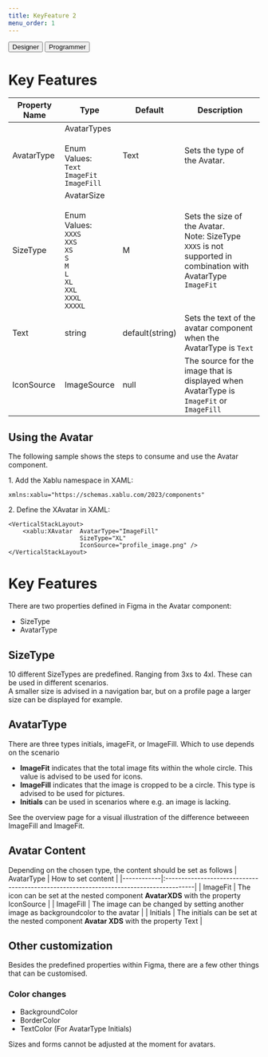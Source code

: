 ```yaml
---
title: KeyFeature 2
menu_order: 1
---
```

<div class="tabs">
  <button class="tab-button" onclick="openTab(event, 'tab1')">Designer</button>
  <button class="tab-button" onclick="openTab(event, 'tab2')">Programmer</button>
</div>

<div id="tab1" class="tab-content">

<h1 id="key-features">Key Features</h2>
<table>
<thead>
<tr>
<th>Property Name</th>
<th>Type</th>
<th>Default</th>
<th>Description</th>
</tr>
</thead>
<tbody>
<tr>
<td>AvatarType</td>
<td>AvatarTypes<br><br>Enum Values:<br><code>Text</code><br><code>ImageFit</code><br><code>ImageFill</code></td>
<td>Text</td>
<td>Sets the type of the Avatar.</td>
</tr>
<tr>
<td>SizeType</td>
<td>AvatarSize<br><br>Enum Values:<br><code>XXXS</code><br><code>XXS</code><br><code>XS</code><br><code>S</code><br><code>M</code><br><code>L</code><br><code>XL</code><br><code>XXL</code><br><code>XXXL</code><br><code>XXXXL</code></td>
<td>M</td>
<td>Sets the size of the Avatar.<br> Note: SizeType <code>XXXS</code> is not supported in combination with AvatarType <code>ImageFit</code></td>
</tr>
<tr>
<td>Text</td>
<td>string</td>
<td>default(string)</td>
<td>Sets the text of the avatar component when the AvatarType is <code>Text</code></td>
</tr>
<tr>
<td>IconSource</td>
<td>ImageSource</td>
<td>null</td>
<td>The source for the image that is displayed when AvatarType is <code>ImageFit</code> or <code>ImageFill</code></td>
</tr>
</tbody>
</table>
<h2 id="using-the-avatar">Using the Avatar</h2>
<p>The following sample shows the steps to consume and use the Avatar component.</p>
<p>1. Add the Xablu namespace in XAML:</p>
<pre><code class="lang-xml"><span class="hljs-symbol">xmlns:</span>xablu=<span class="hljs-string">"https://schemas.xablu.com/2023/components"</span>
</code></pre>
<p>2. Define the XAvatar in XAML:</p>
<pre><code class="lang-xml"><span class="hljs-tag">&lt;<span class="hljs-name">VerticalStackLayout</span>&gt;</span>
    <span class="hljs-tag">&lt;<span class="hljs-name">xablu:XAvatar</span>  <span class="hljs-attr">AvatarType</span>=<span class="hljs-string">"ImageFill"</span>
                    <span class="hljs-attr">SizeType</span>=<span class="hljs-string">"XL"</span>
                    <span class="hljs-attr">IconSource</span>=<span class="hljs-string">"profile_image.png"</span> /&gt;</span>
<span class="hljs-tag">&lt;/<span class="hljs-name">VerticalStackLayout</span>&gt;</span>
</code></pre>

</div>

<div id="tab2" class="tab-content">
  <h1 id="key-features">Key Features</h1>
<p>There are two properties defined in Figma in the Avatar component:</p>
<ul>
<li>SizeType</li>
<li>AvatarType</li>
</ul>
<h2 id="sizetype">SizeType</h2>
<p>10 different SizeTypes are predefined. Ranging from 3xs to 4xl. These can be used in different scenarios. <br> A smaller size is advised in a navigation bar, but on a profile page a larger size can be displayed for example. </br></p>
<h2 id="avatartype">AvatarType</h2>
<p>There are three types initials, imageFit, or ImageFill. Which to use depends on the scenario</p>
<ul>
<li><strong>ImageFit</strong> indicates that the total image fits within the whole circle. This value is advised to be used for icons. </li>
<li><strong>ImageFill</strong> indicates that the image is cropped to be a circle. This type is advised to be used for pictures. </li>
<li><strong>Initials</strong> can be used in scenarios where e.g. an image is lacking. </li>
</ul>
<p>See the overview page for a visual illustration of the difference betweeen ImageFill and ImageFit.</p>
<h2 id="avatar-content">Avatar Content</h2>
<p>Depending on the chosen type, the content should be set as follows
| AvatarType | How to set content                                                                     |
|------------|:---------------------------------------------------------------------------------------|
| ImageFit   | The icon can be set at the nested component <strong>AvatarXDS</strong> with the property IconSource |
| ImageFill  | The image can be changed by setting another image as backgroundcolor to the avatar     |
| Initials   | The initials can be set at the nested component <strong>Avatar XDS</strong> with the property Text  |</p>
<h2 id="other-customization">Other customization</h2>
<p>Besides the predefined properties within Figma, there are a few other things that can be customised. </p>
<h3 id="color-changes">Color changes</h3>
<ul>
<li>BackgroundColor</li>
<li>BorderColor</li>
<li>TextColor (For AvatarType Initials)</li>
</ul>
<p>Sizes and forms cannot be adjusted at the moment for avatars. </p>

</div>
